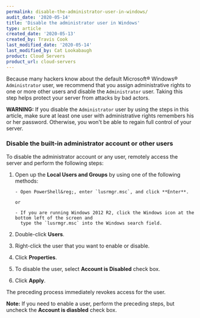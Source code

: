 ```yaml
---
permalink: disable-the-administrator-user-in-windows/
audit_date: '2020-05-14'
title: 'Disable the administrator user in Windows'
type: article
created_date: '2020-05-13'
created_by: Travis Cook
last_modified_date: '2020-05-14'
last_modified_by: Cat Lookabaugh
product: Cloud Servers
product_url: cloud-servers
---
```


Because many hackers know about the default Microsoft&reg; Windows&reg; `Administrator` user,
we recommend that you assign administrative rights to one or more other users and disable the
`Administrator` user. Taking this step helps protect your server from attacks by bad actors.

**WARNING:** If you disable the `Administrator` user by using the steps in this article,
make sure at least one user with administrative rights remembers his or her password. Otherwise,
you won't be able to regain full control of your server.

### Disable the built-in administrator account or other users

To disable the administrator account or any user, remotely access the server and perform the
following steps:

1. Open up the **Local Users and Groups** by using one of the following methods:

       - Open PowerShell&reg;, enter `lusrmgr.msc`, and click **Enter**.
       
       or
       
       - If you are running Windows 2012 R2, click the Windows icon at the bottom left of the screen and
         type the `lusrmgr.msc` into the Windows search field.

2. Double-click **Users**.

3. Right-click the user that you want to enable or disable.

4. Click **Properties**.

5. To disable the user, select **Account is Disabled** check box.

6. Click **Apply**.

The preceding process immediately revokes access for the user.

**Note:** If you need to enable a user, perform the preceding steps, but uncheck the
**Account is diasbled** check box.
